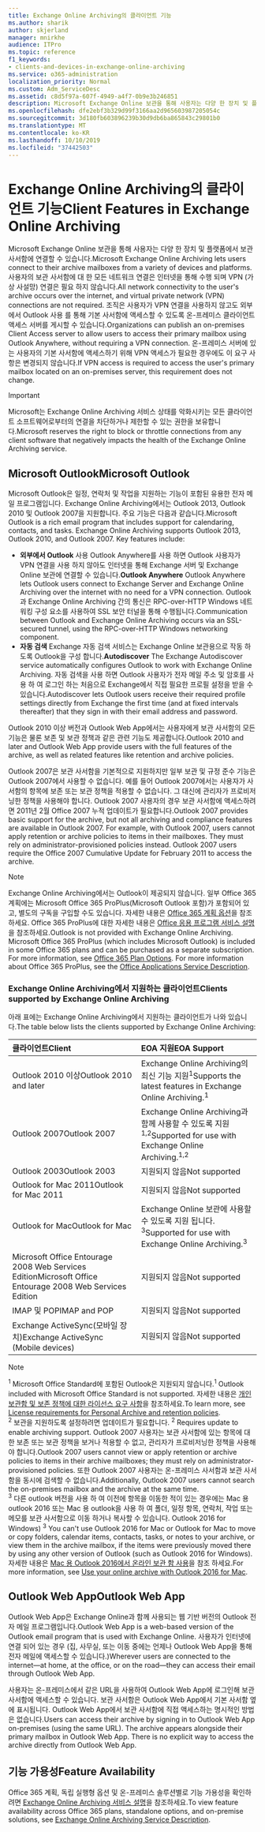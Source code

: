 ```yaml
---
title: Exchange Online Archiving의 클라이언트 기능
ms.author: sharik
author: skjerland
manager: mnirkhe
audience: ITPro
ms.topic: reference
f1_keywords:
- clients-and-devices-in-exchange-online-archiving
ms.service: o365-administration
localization_priority: Normal
ms.custom: Adm_ServiceDesc
ms.assetid: c8d5f97a-607f-4949-a4f7-0b9e3b246851
description: Microsoft Exchange Online 보관을 통해 사용자는 다양 한 장치 및 플랫폼에서 보관 사서함에 연결할 수 있습니다. 사용자의 보관 사서함에 대 한 모든 네트워크 연결은 인터넷을 통해 수행 되며 VPN (가상 사설망) 연결은 필요 하지 않습니다. 조직은 사용자가 VPN 연결을 사용하지 않고도 외부에서 Outlook 사용 를 통해 기본 사서함에 액세스할 수 있도록 온-프레미스 클라이언트 액세스 서버를 게시할 수 있습니다. 온-프레미스 서버에 있는 사용자의 기본 사서함에 액세스하기 위해 VPN 액세스가 필요한 경우에도 이 요구 사항은 변경되지 않습니다.
ms.openlocfilehash: dfe2ebf3b329d99f3166aa2d965603987205054c
ms.sourcegitcommit: 3d180fb603896239b30d9db6ba865843c29801b0
ms.translationtype: MT
ms.contentlocale: ko-KR
ms.lasthandoff: 10/10/2019
ms.locfileid: "37442503"
---
```

# <a name="client-features-in-exchange-online-archiving"></a><span data-ttu-id="68f38-106">Exchange Online Archiving의 클라이언트 기능</span><span class="sxs-lookup"><span data-stu-id="68f38-106">Client Features in Exchange Online Archiving</span></span>

<span data-ttu-id="68f38-107">Microsoft Exchange Online 보관을 통해 사용자는 다양 한 장치 및 플랫폼에서 보관 사서함에 연결할 수 있습니다.</span><span class="sxs-lookup"><span data-stu-id="68f38-107">Microsoft Exchange Online Archiving lets users connect to their archive mailboxes from a variety of devices and platforms.</span></span> <span data-ttu-id="68f38-108">사용자의 보관 사서함에 대 한 모든 네트워크 연결은 인터넷을 통해 수행 되며 VPN (가상 사설망) 연결은 필요 하지 않습니다.</span><span class="sxs-lookup"><span data-stu-id="68f38-108">All network connectivity to the user's archive occurs over the internet, and virtual private network (VPN) connections are not required.</span></span> <span data-ttu-id="68f38-109">조직은 사용자가 VPN 연결을 사용하지 않고도 외부에서 Outlook 사용 를 통해 기본 사서함에 액세스할 수 있도록 온-프레미스 클라이언트 액세스 서버를 게시할 수 있습니다.</span><span class="sxs-lookup"><span data-stu-id="68f38-109">Organizations can publish an on-premises Client Access server to allow users to access their primary mailbox using Outlook Anywhere, without requiring a VPN connection.</span></span> <span data-ttu-id="68f38-110">온-프레미스 서버에 있는 사용자의 기본 사서함에 액세스하기 위해 VPN 액세스가 필요한 경우에도 이 요구 사항은 변경되지 않습니다.</span><span class="sxs-lookup"><span data-stu-id="68f38-110">If VPN access is required to access the user's primary mailbox located on an on-premises server, this requirement does not change.</span></span>
  
> [!IMPORTANT]
> <span data-ttu-id="68f38-111">Microsoft는 Exchange Online Archiving 서비스 상태를 악화시키는 모든 클라이언트 소프트웨어로부터의 연결을 차단하거나 제한할 수 있는 권한을 보유합니다.</span><span class="sxs-lookup"><span data-stu-id="68f38-111">Microsoft reserves the right to block or throttle connections from any client software that negatively impacts the health of the Exchange Online Archiving service.</span></span>
  
## <a name="microsoft-outlook"></a><span data-ttu-id="68f38-112">Microsoft Outlook</span><span class="sxs-lookup"><span data-stu-id="68f38-112">Microsoft Outlook</span></span>

<span data-ttu-id="68f38-p103">Microsoft Outlook은 일정, 연락처 및 작업을 지원하는 기능이 포함된 유용한 전자 메일 프로그램입니다. Exchange Online Archiving에서는 Outlook 2013, Outlook 2010 및 Outlook 2007을 지원합니다. 주요 기능은 다음과 같습니다.</span><span class="sxs-lookup"><span data-stu-id="68f38-p103">Microsoft Outlook is a rich email program that includes support for calendaring, contacts, and tasks. Exchange Online Archiving supports Outlook 2013, Outlook 2010, and Outlook 2007. Key features include:</span></span>
  
- <span data-ttu-id="68f38-116">**외부에서 Outlook** 사용 Outlook Anywhere를 사용 하면 Outlook 사용자가 VPN 연결을 사용 하지 않아도 인터넷을 통해 Exchange 서버 및 Exchange Online 보관에 연결할 수 있습니다.</span><span class="sxs-lookup"><span data-stu-id="68f38-116">**Outlook Anywhere** Outlook Anywhere lets Outlook users connect to Exchange Server and Exchange Online Archiving over the internet with no need for a VPN connection.</span></span> <span data-ttu-id="68f38-117">Outlook과 Exchange Online Archiving 간의 통신은 RPC-over-HTTP Windows 네트워킹 구성 요소를 사용하여 SSL 보안 터널을 통해 수행됩니다.</span><span class="sxs-lookup"><span data-stu-id="68f38-117">Communication between Outlook and Exchange Online Archiving occurs via an SSL-secured tunnel, using the RPC-over-HTTP Windows networking component.</span></span>    
- <span data-ttu-id="68f38-118">**자동 검색** Exchange 자동 검색 서비스는 Exchange Online 보관용으로 작동 하도록 Outlook을 구성 합니다.</span><span class="sxs-lookup"><span data-stu-id="68f38-118">**Autodiscover** The Exchange Autodiscover service automatically configures Outlook to work with Exchange Online Archiving.</span></span> <span data-ttu-id="68f38-119">자동 검색을 사용 하면 Outlook 사용자가 전자 메일 주소 및 암호를 사용 하 여 로그인 하는 처음으로 Exchange에서 직접 필요한 프로필 설정을 받을 수 있습니다.</span><span class="sxs-lookup"><span data-stu-id="68f38-119">Autodiscover lets Outlook users receive their required profile settings directly from Exchange the first time (and at fixed intervals thereafter) that they sign in with their email address and password.</span></span> 

<span data-ttu-id="68f38-120">Outlook 2010 이상 버전과 Outlook Web App에서는 사용자에게 보관 사서함의 모든 기능은 물론 보존 및 보관 정책과 같은 관련 기능도 제공합니다.</span><span class="sxs-lookup"><span data-stu-id="68f38-120">Outlook 2010 and later and Outlook Web App provide users with the full features of the archive, as well as related features like retention and archive policies.</span></span>
  
<span data-ttu-id="68f38-p106">Outlook 2007은 보관 사서함을 기본적으로 지원하지만 일부 보관 및 규정 준수 기능은 Outlook 2007에서 사용할 수 없습니다. 예를 들어 Outlook 2007에서는 사용자가 사서함의 항목에 보존 또는 보관 정책을 적용할 수 없습니다. 그 대신에 관리자가 프로비저닝한 정책을 사용해야 합니다. Outlook 2007 사용자의 경우 보관 사서함에 액세스하려면 2011년 2월 Office 2007 누적 업데이트가 필요합니다.</span><span class="sxs-lookup"><span data-stu-id="68f38-p106">Outlook 2007 provides basic support for the archive, but not all archiving and compliance features are available in Outlook 2007. For example, with Outlook 2007, users cannot apply retention or archive policies to items in their mailboxes. They must rely on administrator-provisioned policies instead. Outlook 2007 users require the Office 2007 Cumulative Update for February 2011 to access the archive.</span></span>
  
> [!NOTE]
> <span data-ttu-id="68f38-p107">Exchange Online Archiving에서는 Outlook이 제공되지 않습니다. 일부 Office 365 계획에는 Microsoft Office 365 ProPlus(Microsoft Outlook 포함)가 포함되어 있고, 별도의 구독을 구입할 수도 있습니다. 자세한 내용은 [Office 365 계획 옵션](../office-365-platform-service-description/office-365-plan-options.md)을 참조하세요. Office 365 ProPlus에 대한 자세한 내용은 [Office 응용 프로그램 서비스 설명](../office-applications-service-description/office-applications-service-description.md)을 참조하세요.</span><span class="sxs-lookup"><span data-stu-id="68f38-p107">Outlook is not provided with Exchange Online Archiving. Microsoft Office 365 ProPlus (which includes Microsoft Outlook) is included in some Office 365 plans and can be purchased as a separate subscription. For more information, see [Office 365 Plan Options](../office-365-platform-service-description/office-365-plan-options.md). For more information about Office 365 ProPlus, see the [Office Applications Service Description](../office-applications-service-description/office-applications-service-description.md).</span></span> 
  
### <a name="clients-supported-by-exchange-online-archiving"></a><span data-ttu-id="68f38-129">Exchange Online Archiving에서 지원하는 클라이언트</span><span class="sxs-lookup"><span data-stu-id="68f38-129">Clients supported by Exchange Online Archiving</span></span>

<span data-ttu-id="68f38-130">아래 표에는 Exchange Online Archiving에서 지원하는 클라이언트가 나와 있습니다.</span><span class="sxs-lookup"><span data-stu-id="68f38-130">The table below lists the clients supported by Exchange Online Archiving:</span></span>
  
|<span data-ttu-id="68f38-131">**클라이언트**</span><span class="sxs-lookup"><span data-stu-id="68f38-131">**Client**</span></span>|<span data-ttu-id="68f38-132">**EOA 지원**</span><span class="sxs-lookup"><span data-stu-id="68f38-132">**EOA Support**</span></span>|
|:-----|:-----|
|<span data-ttu-id="68f38-133">Outlook 2010 이상</span><span class="sxs-lookup"><span data-stu-id="68f38-133">Outlook 2010 and later</span></span>  <br/> |<span data-ttu-id="68f38-134">Exchange Online Archiving의 최신 기능 지원<sup>1</sup></span><span class="sxs-lookup"><span data-stu-id="68f38-134">Supports the latest features in Exchange Online Archiving.<sup>1</sup></span></span> <br/> |
|<span data-ttu-id="68f38-135">Outlook 2007</span><span class="sxs-lookup"><span data-stu-id="68f38-135">Outlook 2007</span></span>  <br/> |<span data-ttu-id="68f38-136">Exchange Online Archiving과 함께 사용할 수 있도록 지원<sup>1,2</sup></span><span class="sxs-lookup"><span data-stu-id="68f38-136">Supported for use with Exchange Online Archiving.<sup>1,2</sup></span></span> <br/> |
|<span data-ttu-id="68f38-137">Outlook 2003</span><span class="sxs-lookup"><span data-stu-id="68f38-137">Outlook 2003</span></span>  <br/> |<span data-ttu-id="68f38-138">지원되지 않음</span><span class="sxs-lookup"><span data-stu-id="68f38-138">Not supported</span></span>  <br/> |
|<span data-ttu-id="68f38-139">Outlook for Mac 2011</span><span class="sxs-lookup"><span data-stu-id="68f38-139">Outlook for Mac 2011</span></span>  <br/> |<span data-ttu-id="68f38-140">지원되지 않음</span><span class="sxs-lookup"><span data-stu-id="68f38-140">Not supported</span></span>  <br/> |
|<span data-ttu-id="68f38-141">Outlook for Mac</span><span class="sxs-lookup"><span data-stu-id="68f38-141">Outlook for Mac</span></span>  <br/> |<span data-ttu-id="68f38-142">Exchange Online 보관에 사용할 수 있도록 지원 됩니다. <sup>3</sup></span><span class="sxs-lookup"><span data-stu-id="68f38-142">Supported for use with Exchange Online Archiving.<sup>3</sup></span></span> <br/> |
|<span data-ttu-id="68f38-143">Microsoft Office Entourage 2008 Web Services Edition</span><span class="sxs-lookup"><span data-stu-id="68f38-143">Microsoft Office Entourage 2008 Web Services Edition</span></span>  <br/> |<span data-ttu-id="68f38-144">지원되지 않음</span><span class="sxs-lookup"><span data-stu-id="68f38-144">Not supported</span></span>  <br/> |
|<span data-ttu-id="68f38-145">IMAP 및 POP</span><span class="sxs-lookup"><span data-stu-id="68f38-145">IMAP and POP</span></span>  <br/> |<span data-ttu-id="68f38-146">지원되지 않음</span><span class="sxs-lookup"><span data-stu-id="68f38-146">Not supported</span></span>  <br/> |
|<span data-ttu-id="68f38-147">Exchange ActiveSync(모바일 장치)</span><span class="sxs-lookup"><span data-stu-id="68f38-147">Exchange ActiveSync (Mobile devices)</span></span>  <br/> |<span data-ttu-id="68f38-148">지원되지 않음</span><span class="sxs-lookup"><span data-stu-id="68f38-148">Not supported</span></span>  <br/> |
   
> [!NOTE]
> <span data-ttu-id="68f38-149"><sup>1</sup> Microsoft Office Standard에 포함된 Outlook은 지원되지 않습니다.</span><span class="sxs-lookup"><span data-stu-id="68f38-149"><sup>1</sup> Outlook included with Microsoft Office Standard is not supported.</span></span> <span data-ttu-id="68f38-150">자세한 내용은 [개인 보관함 및 보존 정책에 대한 라이선스 요구 사항](https://support.office.com/article/Outlook-license-requirements-for-Exchange-features-46B6B7C5-C3CA-43E5-8424-1E2807917C99)을 참조하세요.</span><span class="sxs-lookup"><span data-stu-id="68f38-150">To learn more, see [License requirements for Personal Archive and retention policies](https://support.office.com/article/Outlook-license-requirements-for-Exchange-features-46B6B7C5-C3CA-43E5-8424-1E2807917C99).</span></span> <br/><span data-ttu-id="68f38-151"> 
<sup>2</sup> 보관을 지원하도록 설정하려면 업데이트가 필요합니다.</span><span class="sxs-lookup"><span data-stu-id="68f38-151"> 
<sup>2</sup> Requires update to enable archiving support.</span></span> <span data-ttu-id="68f38-152">Outlook 2007 사용자는 보관 사서함에 있는 항목에 대한 보존 또는 보관 정책을 보거나 적용할 수 없고, 관리자가 프로비저닝한 정책을 사용해야 합니다.</span><span class="sxs-lookup"><span data-stu-id="68f38-152">Outlook 2007 users cannot view or apply retention or archive policies to items in their archive mailboxes; they must rely on administrator-provisioned policies.</span></span> <span data-ttu-id="68f38-153">또한 Outlook 2007 사용자는 온-프레미스 사서함과 보관 사서함을 동시에 검색할 수 없습니다.</span><span class="sxs-lookup"><span data-stu-id="68f38-153">Additionally, Outlook 2007 users cannot search the on-premises mailbox and the archive at the same time.</span></span> <br/><span data-ttu-id="68f38-154"> 
<sup>3</sup> 다른 outlook 버전을 사용 하 여 이전에 항목을 이동한 적이 있는 경우에는 Mac 용 outlook 2016 또는 Mac 용 outlook을 사용 하 여 폴더, 일정 항목, 연락처, 작업 또는 메모를 보관 사서함으로 이동 하거나 복사할 수 있습니다. Outlook 2016 for Windows)</span><span class="sxs-lookup"><span data-stu-id="68f38-154"> 
<sup>3</sup> You can't use Outlook 2016 for Mac or Outlook for Mac to move or copy folders, calendar items, contacts, tasks, or notes to your archive, or view them in the archive mailbox, if the items were previously moved there by using any other version of Outlook (such as Outlook 2016 for Windows).</span></span> <span data-ttu-id="68f38-155">자세한 내용은 [Mac 용 Outlook 2016에서 온라인 보관 함 사용](https://support.office.com/article/Use-your-online-archive-with-Outlook-2016-for-Mac-45b8439c-2982-4b6b-9097-eed71dbfe238)을 참조 하세요.</span><span class="sxs-lookup"><span data-stu-id="68f38-155">For more information, see [Use your online archive with Outlook 2016 for Mac](https://support.office.com/article/Use-your-online-archive-with-Outlook-2016-for-Mac-45b8439c-2982-4b6b-9097-eed71dbfe238).</span></span> 

## <a name="outlook-web-app"></a><span data-ttu-id="68f38-156">Outlook Web App</span><span class="sxs-lookup"><span data-stu-id="68f38-156">Outlook Web App</span></span>

<span data-ttu-id="68f38-157">Outlook Web App은 Exchange Online과 함께 사용되는 웹 기반 버전의 Outlook 전자 메일 프로그램입니다.</span><span class="sxs-lookup"><span data-stu-id="68f38-157">Outlook Web App is a web-based version of the Outlook email program that is used with Exchange Online.</span></span> <span data-ttu-id="68f38-158">사용자가 인터넷에 연결 되어 있는 경우 (집, 사무실, 또는 이동 중에는 언제나 Outlook Web App을 통해 전자 메일에 액세스할 수 있습니다.)</span><span class="sxs-lookup"><span data-stu-id="68f38-158">Wherever users are connected to the internet—at home, at the office, or on the road—they can access their email through Outlook Web App.</span></span>
  
<span data-ttu-id="68f38-p112">사용자는 온-프레미스에서 같은 URL을 사용하여 Outlook Web App에 로그인해 보관 사서함에 액세스할 수 있습니다. 보관 사서함은 Outlook Web App에서 기본 사서함 옆에 표시됩니다. Outlook Web App에서 보관 사서함에 직접 액세스하는 명시적인 방법은 없습니다.</span><span class="sxs-lookup"><span data-stu-id="68f38-p112">Users can access their archive by signing in to Outlook Web App on-premises (using the same URL). The archive appears alongside their primary mailbox in Outlook Web App. There is no explicit way to access the archive directly from Outlook Web App.</span></span>
  
## <a name="feature-availability"></a><span data-ttu-id="68f38-162">기능 가용성</span><span class="sxs-lookup"><span data-stu-id="68f38-162">Feature Availability</span></span>

<span data-ttu-id="68f38-163">Office 365 계획, 독립 실행형 옵션 및 온-프레미스 솔루션별로 기능 가용성을 확인하려면 [Exchange Online Archiving 서비스 설명](exchange-online-archiving-service-description.md)을 참조하세요.</span><span class="sxs-lookup"><span data-stu-id="68f38-163">To view feature availability across Office 365 plans, standalone options, and on-premise solutions, see [Exchange Online Archiving Service Description](exchange-online-archiving-service-description.md).</span></span>